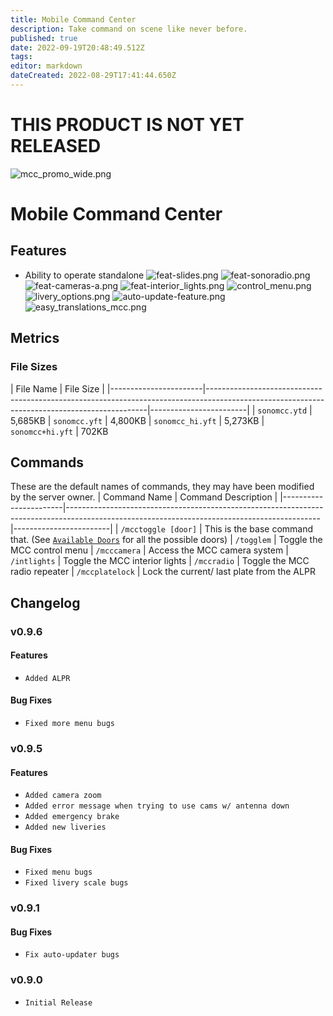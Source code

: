 ```yaml
---
title: Mobile Command Center
description: Take command on scene like never before.
published: true
date: 2022-09-19T20:48:49.512Z
tags: 
editor: markdown
dateCreated: 2022-08-29T17:41:44.650Z
---
```


# THIS PRODUCT IS NOT YET RELEASED
![mcc_promo_wide.png](/mcc_promo_wide.png)

# Mobile Command Center

## Features 
- Ability to operate standalone
![feat-slides.png](/feat-slides.png)
![feat-sonoradio.png](/feat-sonoradio.png)
![feat-cameras-a.png](/feat-cameras-a.png)
![feat-interior_lights.png](/feat-interior_lights.png)
![control_menu.png](/control_menu.png)
![livery_options.png](/livery_options.png)
![auto-update-feature.png](/speed-camera/auto-update-feature.png)
![easy_translations_mcc.png](/easy_translations_mcc.png)

## Metrics
### File Sizes
| File Name | File Size  |
|-----------------------|---------------------------------------------------------------------------------------------------------------------------------------------|------------------------|
| `sonomcc.ytd` | 5,685KB
| `sonomcc.yft` | 4,800KB
| `sonomcc_hi.yft` | 5,273KB
| `sonomcc+hi.yft` | 702KB

## Commands 
These are the default names of commands, they may have been modified by the server owner.
| Command Name | Command Description  |
|-----------------------|---------------------------------------------------------------------------------------------------------------------------------------------|------------------------|
| `/mcctoggle [door]` | This is the base command that. (See [`Available Doors`](https://docs.sonoran.store/en/mcc/getting-started#available-doors) for all the possible doors)
| `/togglem` | Toggle the MCC control menu
| `/mcccamera` | Access the MCC camera system
| `/intlights` | Toggle the MCC interior lights
| `/mccradio` | Toggle the MCC radio repeater
| `/mccplatelock` | Lock the current/ last plate from the ALPR

## Changelog
### v0.9.6
#### Features 
- `Added ALPR`
#### Bug Fixes
- `Fixed more menu bugs`
### v0.9.5 
#### Features
- `Added camera zoom`
- `Added error message when trying to use cams w/ antenna down`
- `Added emergency brake`
- `Added new liveries`
#### Bug Fixes
- `Fixed menu bugs`
- `Fixed livery scale bugs`
### v0.9.1
#### Bug Fixes
- `Fix auto-updater bugs`
### v0.9.0
- `Initial Release`